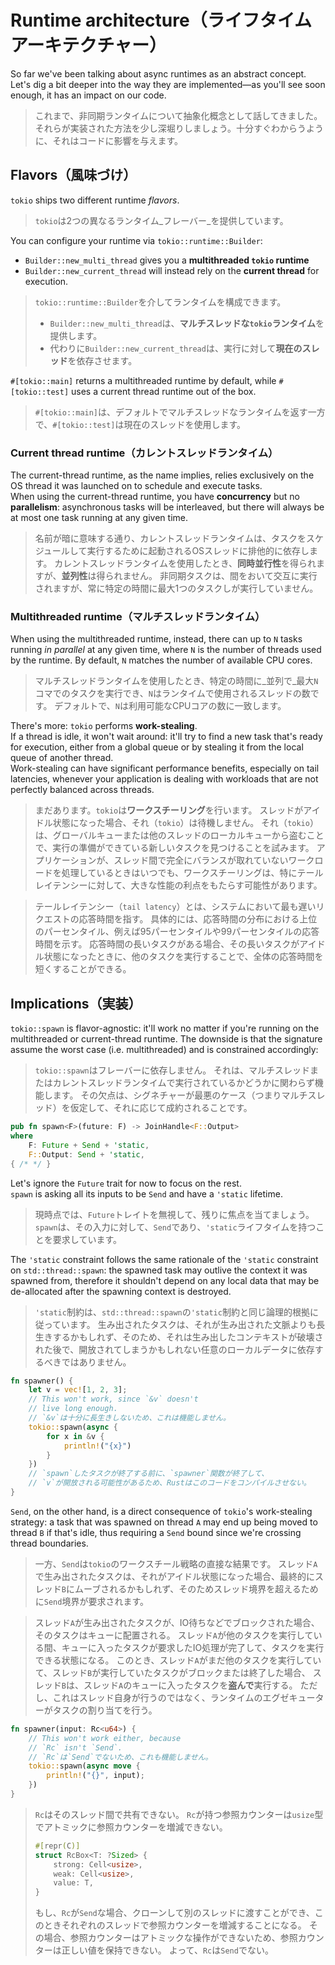 # Runtime architecture（ライフタイムアーキテクチャー）

So far we've been talking about async runtimes as an abstract concept.
Let's dig a bit deeper into the way they are implemented—as you'll see soon enough,
it has an impact on our code.

> これまで、非同期ランタイムについて抽象化概念として話してきました。
> それらが実装された方法を少し深堀りしましょう。十分すぐわからうように、それはコードに影響を与えます。

## Flavors（風味づけ）

`tokio` ships two different runtime _flavors_.

> `tokio`は2つの異なるランタイム_フレーバー_を提供しています。

You can configure your runtime via `tokio::runtime::Builder`:

- `Builder::new_multi_thread` gives you a **multithreaded `tokio` runtime**
- `Builder::new_current_thread` will instead rely on the **current thread** for execution.

> `tokio::runtime::Builder`を介してランタイムを構成できます。
>
> - `Builder::new_multi_thread`は、**マルチスレッドな`tokio`ランタイム**を提供します。
> - 代わりに`Builder::new_current_thread`は、実行に対して**現在のスレッド**を依存させます。

`#[tokio::main]` returns a multithreaded runtime by default, while
`#[tokio::test]` uses a current thread runtime out of the box.

> `#[tokio::main]`は、デフォルトでマルチスレッドなランタイムを返す一方で、`#[tokio::test]`は現在のスレッドを使用します。

### Current thread runtime（カレントスレッドランタイム）

The current-thread runtime, as the name implies, relies exclusively on the OS thread
it was launched on to schedule and execute tasks.\
When using the current-thread runtime, you have **concurrency** but no **parallelism**:
asynchronous tasks will be interleaved, but there will always be at most one task running
at any given time.

> 名前が暗に意味する通り、カレントスレッドランタイムは、タスクをスケジュールして実行するために起動されるOSスレッドに排他的に依存します。
> カレントスレッドランタイムを使用したとき、**同時並行性**を得られますが、**並列性**は得られません。
> 非同期タスクは、間をおいて交互に実行されますが、常に特定の時間に最大1つのタスクしが実行していません。

### Multithreaded runtime（マルチスレッドランタイム）

When using the multithreaded runtime, instead, there can up to `N` tasks running
_in parallel_ at any given time, where `N` is the number of threads used by the
runtime. By default, `N` matches the number of available CPU cores.

> マルチスレッドランタイムを使用したとき、特定の時間に_並列で_最大`N`コマでのタスクを実行でき、`N`はランタイムで使用されるスレッドの数です。
> デフォルトで、`N`は利用可能なCPUコアの数に一致します。

There's more: `tokio` performs **work-stealing**.\
If a thread is idle, it won't wait around: it'll try to find a new task that's ready for
execution, either from a global queue or by stealing it from the local queue of another
thread.\
Work-stealing can have significant performance benefits, especially on tail latencies,
whenever your application is dealing with workloads that are not perfectly balanced
across threads.

> まだあります。`tokio`は**ワークスチーリング**を行います。
> スレッドがアイドル状態になった場合、それ（`tokio`）は待機しません。
> それ（`tokio`）は、グローバルキューまたは他のスレッドのローカルキューから盗むことで、実行の準備ができている新しいタスクを見つけることを試みます。
> アプリケーションが、スレッド間で完全にバランスが取れていないワークロードを処理しているときはいつでも、ワークスチーリングは、特にテールレイテンシーに対して、大きな性能の利点をもたらす可能性があります。

> テールレイテンシー（`tail latency`）とは、システムにおいて最も遅いリクエストの応答時間を指す。
> 具体的には、応答時間の分布における上位のパーセンタイル、例えば95パーセンタイルや99パーセンタイルの応答時間を示す。
> 応答時間の長いタスクがある場合、その長いタスクがアイドル状態になったときに、他のタスクを実行することで、全体の応答時間を短くすることができる。

## Implications（実装）

`tokio::spawn` is flavor-agnostic: it'll work no matter if you're running on the multithreaded
or current-thread runtime. The downside is that the signature assume the worst case
(i.e. multithreaded) and is constrained accordingly:

> `tokio::spawn`はフレーバーに依存しません。
> それは、マルチスレッドまたはカレントスレッドランタイムで実行されているかどうかに関わらず機能します。
> その欠点は、シグネチャーが最悪のケース（つまりマルチスレッド）を仮定して、それに応じて成約されることです。

```rust
pub fn spawn<F>(future: F) -> JoinHandle<F::Output>
where
    F: Future + Send + 'static,
    F::Output: Send + 'static,
{ /* */ }
```

Let's ignore the `Future` trait for now to focus on the rest.\
`spawn` is asking all its inputs to be `Send` and have a `'static` lifetime.

> 現時点では、`Future`トレイトを無視して、残りに焦点を当てましょう。
> `spawn`は、その入力に対して、`Send`であり、`'static`ライフタイムを持つことを要求しています。

The `'static` constraint follows the same rationale of the `'static` constraint
on `std::thread::spawn`: the spawned task may outlive the context it was spawned
from, therefore it shouldn't depend on any local data that may be de-allocated
after the spawning context is destroyed.

> `'static`制約は、`std::thread::spawn`の`'static`制約と同じ論理的根拠に従っています。
> 生み出されたタスクは、それが生み出された文脈よりも長生きするかもしれず、そのため、それは生み出したコンテキストが破壊された後で、開放されてしまうかもしれない任意のローカルデータに依存するべきではありません。

```rust
fn spawner() {
    let v = vec![1, 2, 3];
    // This won't work, since `&v` doesn't
    // live long enough.
    // `&v`は十分に長生きしないため、これは機能しません。
    tokio::spawn(async {
        for x in &v {
            println!("{x}")
        }
    })
    // `spawn`したタスクが終了する前に、`spawner`関数が終了して、
    // `v`が開放される可能性があるため、Rustはこのコードをコンパイルさせない。
}
```

`Send`, on the other hand, is a direct consequence of `tokio`'s work-stealing strategy:
a task that was spawned on thread `A` may end up being moved to thread `B` if that's idle,
thus requiring a `Send` bound since we're crossing thread boundaries.

> 一方、`Send`は`tokio`のワークスチール戦略の直接な結果です。
> スレッド`A`で生み出されたタスクは、それがアイドル状態になった場合、最終的にスレッド`B`にムーブされるかもしれず、そのためスレッド境界を超えるために`Send`境界が要求されます。

> スレッド`A`が生み出されたタスクが、IO待ちなどでブロックされた場合、そのタスクはキューに配置される。
> スレッド`A`が他のタスクを実行している間、キューに入ったタスクが要求したIO処理が完了して、タスクを実行できる状態になる。
> このとき、スレッド`A`がまだ他のタスクを実行していて、スレッド`B`が実行していたタスクがブロックまたは終了した場合、
> スレッド`B`は、スレッド`A`のキューに入ったタスクを**盗んで**実行する。
> ただし、これはスレッド自身が行うのではなく、ランタイムのエグゼキューターがタスクの割り当てを行う。

```rust
fn spawner(input: Rc<u64>) {
    // This won't work either, because
    // `Rc` isn't `Send`.
    // `Rc`は`Send`でないため、これも機能しません。
    tokio::spawn(async move {
        println!("{}", input);
    })
}
```

> `Rc`はそのスレッド間で共有できない。
> `Rc`が持つ参照カウンターは`usize`型でアトミックに参照カウンターを増減できない。
>
> ```rust
> #[repr(C)]
> struct RcBox<T: ?Sized> {
>     strong: Cell<usize>,
>     weak: Cell<usize>,
>     value: T,
> }
> ```
>
> もし、`Rc`が`Send`な場合、クローンして別のスレッドに渡すことができ、このときそれぞれのスレッドで参照カウンターを増減することになる。
> その場合、参照カウンターはアトミックな操作ができないため、参照カウンターは正しい値を保持できない。
> よって、`Rc`は`Send`でない。
